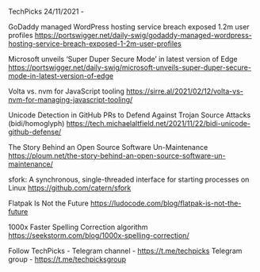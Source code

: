 TechPicks 24/11/2021 -

GoDaddy managed WordPress hosting service breach exposed 1.2m user profiles
https://portswigger.net/daily-swig/godaddy-managed-wordpress-hosting-service-breach-exposed-1-2m-user-profiles

Microsoft unveils ‘Super Duper Secure Mode’ in latest version of Edge
https://portswigger.net/daily-swig/microsoft-unveils-super-duper-secure-mode-in-latest-version-of-edge

Volta vs. nvm for JavaScript tooling
https://sirre.al/2021/02/12/volta-vs-nvm-for-managing-javascript-tooling/

Unicode Detection in GitHub PRs to Defend Against Trojan Source Attacks (bidi/homoglyph)
https://tech.michaelaltfield.net/2021/11/22/bidi-unicode-github-defense/

The Story Behind an Open Source Software Un-Maintenance
https://ploum.net/the-story-behind-an-open-source-software-un-maintenance/

sfork: A synchronous, single-threaded interface for starting processes on Linux
https://github.com/catern/sfork

Flatpak Is Not the Future
https://ludocode.com/blog/flatpak-is-not-the-future

1000x Faster Spelling Correction algorithm
https://seekstorm.com/blog/1000x-spelling-correction/

Follow TechPicks -
Telegram channel - https://t.me/techpicks
Telegram group - https://t.me/techpicksgroup